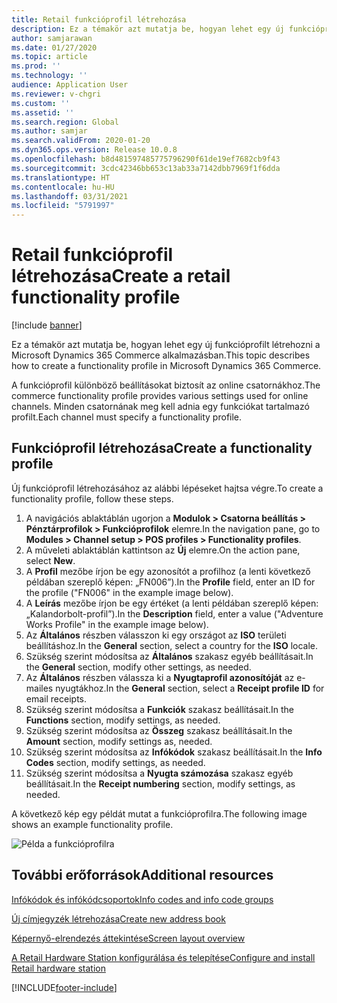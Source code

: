 ```yaml
---
title: Retail funkcióprofil létrehozása
description: Ez a témakör azt mutatja be, hogyan lehet egy új funkcióprofilt létrehozni a Microsoft Dynamics 365 Commerce alkalmazásban.
author: samjarawan
ms.date: 01/27/2020
ms.topic: article
ms.prod: ''
ms.technology: ''
audience: Application User
ms.reviewer: v-chgri
ms.custom: ''
ms.assetid: ''
ms.search.region: Global
ms.author: samjar
ms.search.validFrom: 2020-01-20
ms.dyn365.ops.version: Release 10.0.8
ms.openlocfilehash: b8d481597485775796290f61de19ef7682cb9f43
ms.sourcegitcommit: 3cdc42346bb653c13ab33a7142dbb7969f1f6dda
ms.translationtype: HT
ms.contentlocale: hu-HU
ms.lasthandoff: 03/31/2021
ms.locfileid: "5791997"
---
```

# <a name="create-a-retail-functionality-profile"></a><span data-ttu-id="8e8dd-103">Retail funkcióprofil létrehozása</span><span class="sxs-lookup"><span data-stu-id="8e8dd-103">Create a retail functionality profile</span></span>

[!include [banner](includes/banner.md)]

<span data-ttu-id="8e8dd-104">Ez a témakör azt mutatja be, hogyan lehet egy új funkcióprofilt létrehozni a Microsoft Dynamics 365 Commerce alkalmazásban.</span><span class="sxs-lookup"><span data-stu-id="8e8dd-104">This topic describes how to create a functionality profile in Microsoft Dynamics 365 Commerce.</span></span>

<span data-ttu-id="8e8dd-105">A funkcióprofil különböző beállításokat biztosít az online csatornákhoz.</span><span class="sxs-lookup"><span data-stu-id="8e8dd-105">The commerce functionality profile provides various settings used for online channels.</span></span> <span data-ttu-id="8e8dd-106">Minden csatornának meg kell adnia egy funkciókat tartalmazó profilt.</span><span class="sxs-lookup"><span data-stu-id="8e8dd-106">Each channel must specify a functionality profile.</span></span>

## <a name="create-a-functionality-profile"></a><span data-ttu-id="8e8dd-107">Funkcióprofil létrehozása</span><span class="sxs-lookup"><span data-stu-id="8e8dd-107">Create a functionality profile</span></span>

<span data-ttu-id="8e8dd-108">Új funkcióprofil létrehozásához az alábbi lépéseket hajtsa végre.</span><span class="sxs-lookup"><span data-stu-id="8e8dd-108">To create a functionality profile, follow these steps.</span></span>

1. <span data-ttu-id="8e8dd-109">A navigációs ablaktáblán ugorjon a **Modulok \> Csatorna beállítás \> Pénztárprofilok  \> Funkcióprofilok** elemre.</span><span class="sxs-lookup"><span data-stu-id="8e8dd-109">In the navigation pane, go to **Modules \> Channel setup \> POS profiles \> Functionality profiles**.</span></span>
1. <span data-ttu-id="8e8dd-110">A műveleti ablaktáblán kattintson az **Új** elemre.</span><span class="sxs-lookup"><span data-stu-id="8e8dd-110">On the action pane, select **New**.</span></span>
1. <span data-ttu-id="8e8dd-111">A **Profil** mezőbe írjon be egy azonosítót a profilhoz (a lenti következő példában szereplő képen: „FN006”).</span><span class="sxs-lookup"><span data-stu-id="8e8dd-111">In the **Profile** field, enter an ID for the profile ("FN006" in the example image below).</span></span>
1. <span data-ttu-id="8e8dd-112">A **Leírás** mezőbe írjon be egy értéket (a lenti példában szereplő képen: „Kalandorbolt-profil”).</span><span class="sxs-lookup"><span data-stu-id="8e8dd-112">In the **Description** field, enter a value ("Adventure Works Profile" in the example image below).</span></span>
1. <span data-ttu-id="8e8dd-113">Az **Általános** részben válasszon ki egy országot az **ISO** területi beállításhoz.</span><span class="sxs-lookup"><span data-stu-id="8e8dd-113">In the **General** section, select a country for the **ISO** locale.</span></span>
1. <span data-ttu-id="8e8dd-114">Szükség szerint módosítsa az **Általános** szakasz egyéb beállításait.</span><span class="sxs-lookup"><span data-stu-id="8e8dd-114">In the **General** section, modify other settings, as needed.</span></span>
1. <span data-ttu-id="8e8dd-115">Az **Általános** részben válassza ki a **Nyugtaprofil azonosítóját** az e-mailes nyugtákhoz.</span><span class="sxs-lookup"><span data-stu-id="8e8dd-115">In the **General** section, select a **Receipt profile ID** for email receipts.</span></span>
1. <span data-ttu-id="8e8dd-116">Szükség szerint módosítsa a **Funkciók** szakasz beállításait.</span><span class="sxs-lookup"><span data-stu-id="8e8dd-116">In the **Functions** section, modify settings, as needed.</span></span>
1. <span data-ttu-id="8e8dd-117">Szükség szerint módosítsa az **Összeg** szakasz beállításait.</span><span class="sxs-lookup"><span data-stu-id="8e8dd-117">In the **Amount** section, modify settings as, needed.</span></span>
1. <span data-ttu-id="8e8dd-118">Szükség szerint módosítsa az **Infókódok** szakasz beállításait.</span><span class="sxs-lookup"><span data-stu-id="8e8dd-118">In the **Info Codes** section, modify settings, as needed.</span></span>
1. <span data-ttu-id="8e8dd-119">Szükség szerint módosítsa a **Nyugta számozása** szakasz egyéb beállításait.</span><span class="sxs-lookup"><span data-stu-id="8e8dd-119">In the **Receipt numbering** section, modify settings, as needed.</span></span> 
  
<span data-ttu-id="8e8dd-120">A következő kép egy példát mutat a funkcióprofilra.</span><span class="sxs-lookup"><span data-stu-id="8e8dd-120">The following image shows an example functionality profile.</span></span>
  
![Példa a funkcióprofilra](media/retail-functionality-profile.png)

## <a name="additional-resources"></a><span data-ttu-id="8e8dd-122">További erőforrások</span><span class="sxs-lookup"><span data-stu-id="8e8dd-122">Additional resources</span></span>

[<span data-ttu-id="8e8dd-123">Infókódok és infókódcsoportok</span><span class="sxs-lookup"><span data-stu-id="8e8dd-123">Info codes and info code groups</span></span>](info-codes-retail.md)           

[<span data-ttu-id="8e8dd-124">Új címjegyzék létrehozása</span><span class="sxs-lookup"><span data-stu-id="8e8dd-124">Create new address book</span></span>](new-address-book.md) 

[<span data-ttu-id="8e8dd-125">Képernyő-elrendezés áttekintése</span><span class="sxs-lookup"><span data-stu-id="8e8dd-125">Screen layout overview</span></span>](pos-screen-layouts.md)       

[<span data-ttu-id="8e8dd-126">A Retail Hardware Station konfigurálása és telepítése</span><span class="sxs-lookup"><span data-stu-id="8e8dd-126">Configure and install Retail hardware station</span></span>](retail-hardware-station-configuration-installation.md) 


[!INCLUDE[footer-include](../includes/footer-banner.md)]
